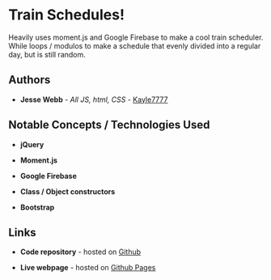 # Train Schedules!

Heavily uses moment.js and Google Firebase to make a cool train scheduler. While loops / modulos to make a schedule that evenly divided into a regular day, but is still random.

## Authors

* **Jesse Webb** - *All JS, html, CSS* - [Kayle7777](https://github.com/kayle7777)

## Notable Concepts / Technologies Used

* **jQuery**

* **Moment.js**

* **Google Firebase**

* **Class / Object constructors**

* **Bootstrap**

## Links

* **Code repository** - hosted on [Github][github Repo]

* **Live webpage** - hosted on [Github Pages][github Pages]

[github Repo]: https://github.com/Kayle7777/trainSchedulesHomework
[github Pages]: https://kayle7777.github.io/trainSchedulesHomework
